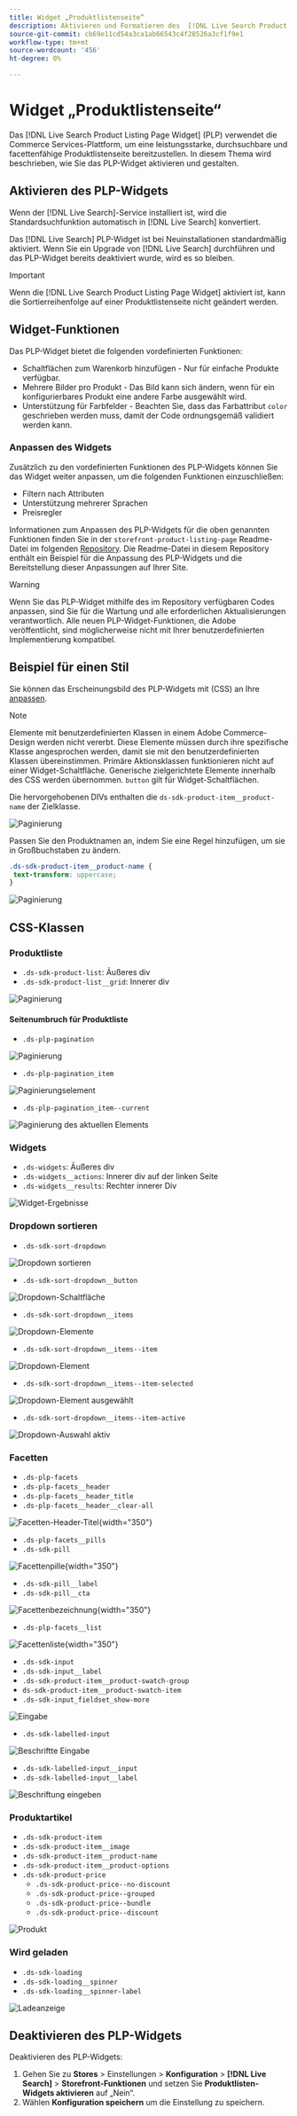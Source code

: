 ```yaml
---
title: Widget „Produktlistenseite“
description: Aktivieren und Formatieren des  [!DNL Live Search Product Listing Page Widget]
source-git-commit: cb69e11cd54a3ca1ab66543c4f28526a3cf1f9e1
workflow-type: tm+mt
source-wordcount: '456'
ht-degree: 0%

---
```


# Widget „Produktlistenseite“

Das [!DNL Live Search Product Listing Page Widget] (PLP) verwendet die Commerce Services-Plattform, um eine leistungsstarke, durchsuchbare und facettenfähige Produktlistenseite bereitzustellen. In diesem Thema wird beschrieben, wie Sie das PLP-Widget aktivieren und gestalten.

## Aktivieren des PLP-Widgets

Wenn der [!DNL Live Search]-Service installiert ist, wird die Standardsuchfunktion automatisch in [!DNL Live Search] konvertiert.

Das [!DNL Live Search] PLP-Widget ist bei Neuinstallationen standardmäßig aktiviert. Wenn Sie ein Upgrade von [!DNL Live Search] durchführen und das PLP-Widget bereits deaktiviert wurde, wird es so bleiben.

>[!IMPORTANT]
>
>Wenn die [!DNL Live Search Product Listing Page Widget] aktiviert ist, kann die Sortierreihenfolge auf einer Produktlistenseite nicht geändert werden.

## Widget-Funktionen

Das PLP-Widget bietet die folgenden vordefinierten Funktionen:

- Schaltflächen zum Warenkorb hinzufügen - Nur für einfache Produkte verfügbar.
- Mehrere Bilder pro Produkt - Das Bild kann sich ändern, wenn für ein konfigurierbares Produkt eine andere Farbe ausgewählt wird.
- Unterstützung für Farbfelder - Beachten Sie, dass das Farbattribut `color` geschrieben werden muss, damit der Code ordnungsgemäß validiert werden kann.

### Anpassen des Widgets

Zusätzlich zu den vordefinierten Funktionen des PLP-Widgets können Sie das Widget weiter anpassen, um die folgenden Funktionen einzuschließen:

- Filtern nach Attributen
- Unterstützung mehrerer Sprachen
- Preisregler

Informationen zum Anpassen des PLP-Widgets für die oben genannten Funktionen finden Sie in der `storefront-product-listing-page` Readme-Datei im folgenden [Repository](https://github.com/adobe/storefront-product-listing-page/). Die Readme-Datei in diesem Repository enthält ein Beispiel für die Anpassung des PLP-Widgets und die Bereitstellung dieser Anpassungen auf Ihrer Site.

>[!WARNING]
>
>Wenn Sie das PLP-Widget mithilfe des im Repository verfügbaren Codes anpassen, sind Sie für die Wartung und alle erforderlichen Aktualisierungen verantwortlich. Alle neuen PLP-Widget-Funktionen, die Adobe veröffentlicht, sind möglicherweise nicht mit Ihrer benutzerdefinierten Implementierung kompatibel.

## Beispiel für einen Stil

Sie können das Erscheinungsbild des PLP-Widgets mit (CSS) an Ihre [&#x200B; anpassen](https://developer.adobe.com/commerce/frontend-core/guide/css/).

>[!NOTE]
>
>Elemente mit benutzerdefinierten Klassen in einem Adobe Commerce-Design werden nicht vererbt. Diese Elemente müssen durch ihre spezifische Klasse angesprochen werden, damit sie mit den benutzerdefinierten Klassen übereinstimmen. Primäre Aktionsklassen funktionieren nicht auf einer Widget-Schaltfläche. Generische zielgerichtete Elemente innerhalb des CSS werden übernommen. `button` gilt für Widget-Schaltflächen.

Die hervorgehobenen DIVs enthalten die `ds-sdk-product-item__product-name` der Zielklasse.

![Paginierung](assets/plp-css-example.png)

Passen Sie den Produktnamen an, indem Sie eine Regel hinzufügen, um sie in Großbuchstaben zu ändern.

```css
.ds-sdk-product-item__product-name {
 text-transform: uppercase;
}
```

![Paginierung](assets/plp-css-example-after.png)

## CSS-Klassen

### Produktliste

- `.ds-sdk-product-list`: Äußeres div
- `.ds-sdk-product-list__grid`: Innerer div

![Paginierung](assets/plp-css-product-list.png)

#### Seitenumbruch für Produktliste

- `.ds-plp-pagination`

![Paginierung](assets/plp-css-pagination.png)

- `.ds-plp-pagination_item`

![Paginierungselement](assets/plp-css-pagination-item.png)

- `.ds-plp-pagination_item--current`

![Paginierung des aktuellen Elements](assets/plp-css-pagination-item-current.png)

### Widgets

- `.ds-widgets`: Äußeres div
- `.ds-widgets__actions`: Innerer div auf der linken Seite
- `.ds-widgets__results`: Rechter innerer Div

![Widget-Ergebnisse](assets/plp-css-widgets.png)

### Dropdown sortieren

- `.ds-sdk-sort-dropdown`

![Dropdown sortieren](assets/plp-css-dropdown.png)

- `.ds-sdk-sort-dropdown__button`

![Dropdown-Schaltfläche](assets/plp-css-dropdown-button.png)

- `.ds-sdk-sort-dropdown__items`

![Dropdown-Elemente](assets/plp-css-dropdown-items.png)

- `.ds-sdk-sort-dropdown__items--item`

![Dropdown-Element](assets/plp-css-dropdown-item.png)

- `.ds-sdk-sort-dropdown__items--item-selected`

![Dropdown-Element ausgewählt](assets/plp-css-dropdown-selected.png)

- `.ds-sdk-sort-dropdown__items--item-active`

![Dropdown-Auswahl aktiv](assets/plp-css-dropdown-active.png)

### Facetten

- `.ds-plp-facets`
- `.ds-plp-facets__header`
- `.ds-plp-facets__header_title`
- `.ds-plp-facets__header__clear-all`

![Facetten-Header-Titel](assets/plp-css-facets-title-clear.png){width="350"}

- `.ds-plp-facets__pills`
- `.ds-sdk-pill`

![Facettenpille](assets/plp-css-facets-pill.png){width="350"}

- `.ds-sdk-pill__label`
- `.ds-sdk-pill__cta`

![Facettenbezeichnung](assets/plp-css-pill-label-cta.png){width="350"}

- `.ds-plp-facets__list`

![Facettenliste](assets/plp-css-facets-list.png){width="350"}

- `.ds-sdk-input`
- `.ds-sdk-input__label`
- `.ds-sdk-product-item__product-swatch-group`
- `ds-sdk-product-item__product-swatch-item`
- `.ds-sdk-input_fieldset_show-more`

![Eingabe](assets/plp-css-sdk-input.png)

- `.ds-sdk-labelled-input`

![Beschriftte Eingabe](assets/plp-css-labelled-input.png)

- `.ds-sdk-labelled-input__input`
- `.ds-sdk-labelled-input__label`

![Beschriftung eingeben](assets/plp-css-labelled-input-label.png)

### Produktartikel

- `.ds-sdk-product-item`
- `.ds-sdk-product-item__image`
- `.ds-sdk-product-item__product-name`
- `.ds-sdk-product-item__product-options`
- `.ds-sdk-product-price`
   - `.ds-sdk-product-price--no-discount`
   - `.ds-sdk-product-price--grouped`
   - `.ds-sdk-product-price--bundle`
   - `.ds-sdk-product-price--discount`

![Produkt](assets/plp-css-product.png)

### Wird geladen

- `.ds-sdk-loading`
- `.ds-sdk-loading__spinner`
- `.ds-sdk-loading__spinner-label`

![Ladeanzeige](assets/plp-css-loading.png)

## Deaktivieren des PLP-Widgets

Deaktivieren des PLP-Widgets:

1. Gehen Sie zu **Stores** > Einstellungen > **Konfiguration** > **[!DNL Live Search]** > **Storefront-Funktionen** und setzen Sie **Produktlisten-Widgets aktivieren** auf „Nein“.
1. Wählen **Konfiguration speichern** um die Einstellung zu speichern.
